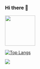 ### Hi there 👋
<img height="100" src="https://freesvg.org/img/dibujo-13.png" width="100"/>


[![Top Langs](https://github-readme-stats.vercel.app/api/top-langs/?username=turkayaltintas&layout=compact)](https://github.com/turkayaltintas/github-readme-stats)


[![](https://github-readme-stats.vercel.app/api?username=turkayaltintas)](https://github.com/turkayaltintas/github-readme-stats)





<!--
**turkayaltintas/turkayaltintas** is a ✨ _special_ ✨ repository because its `README.md` (this file) appears on your GitHub profile.
Here are some ideas to get you started:

- 🔭 I’m currently working on ...
- 🌱 I’m currently learning ...
- 👯 I’m looking to collaborate on ...
- 🤔 I’m looking for help with ...
- 💬 Ask me about ...
- 📫 How to reach me: ...
- 😄 Pronouns: ...
- ⚡ Fun fact: ...
-->
